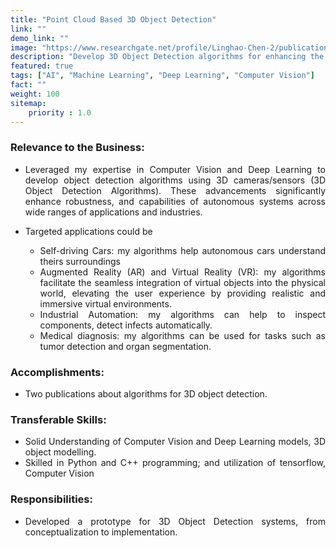 ```yaml
---
title: "Point Cloud Based 3D Object Detection"
link: ""
demo_link: ""
image: "https://www.researchgate.net/profile/Linghao-Chen-2/publication/340499848/figure/fig1/AS:877886718365697@1586315912872/The-dimension-regularization-during-Pseudo-GT-generation-penalizes-a-voxel-if-it-is.ppm"
description: "Develop 3D Object Detection algorithms for enhancing the accuracy, robustness, and capabilities of autonomous systems across a spectrum of applications and industries."
featured: true
tags: ["AI", "Machine Learning", "Deep Learning", "Computer Vision"]
fact: ""
weight: 100
sitemap: 
    priority : 1.0
---
```

<div style="text-align:justify">

### **Relevance to the Business:**
- Leveraged my expertise in Computer Vision and Deep Learning to develop object detection algorithms using 3D cameras/sensors (3D Object Detection Algorithms). These advancements significantly enhance robustness, and capabilities of autonomous systems across wide ranges of applications and industries.

- Targeted applications could be
  - Self-driving Cars: my algorithms help autonomous cars understand theirs surroundings 
  - Augmented Reality (AR) and Virtual Reality (VR): my algorithms facilitate the seamless integration of virtual objects into the physical world, elevating the user experience by providing realistic and immersive virtual environments.
  - Industrial Automation: my algorithms can help to inspect components, detect infects automatically. 
  - Medical diagnosis: my algorithms can be used for tasks such as tumor detection and organ segmentation.

### **Accomplishments:**
- Two publications about algorithms for 3D object detection.

### **Transferable Skills:**
- Solid Understanding of Computer Vision and Deep Learning models, 3D object modelling. 
- Skilled in Python and C++ programming; and utilization of tensorflow, Computer Vision

### **Responsibilities:**
- Developed a prototype for 3D Object Detection systems, from conceptualization to implementation.

</div>
